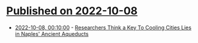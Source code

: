 # [Published on 2022-10-08](index.md)

* [2022-10-08, 00:10:00](https://science.slashdot.org/story/22/10/07/206214/researchers-think-a-key-to-cooling-cities-lies-in-naples-ancient-aqueducts?utm_source=rss1.0mainlinkanon&utm_medium=feed) - [Researchers Think a Key To Cooling Cities Lies in Naples' Ancient Aqueducts](https://science.slashdot.org/story/22/10/07/206214/researchers-think-a-key-to-cooling-cities-lies-in-naples-ancient-aqueducts?utm_source=rss1.0mainlinkanon&utm_medium=feed)
